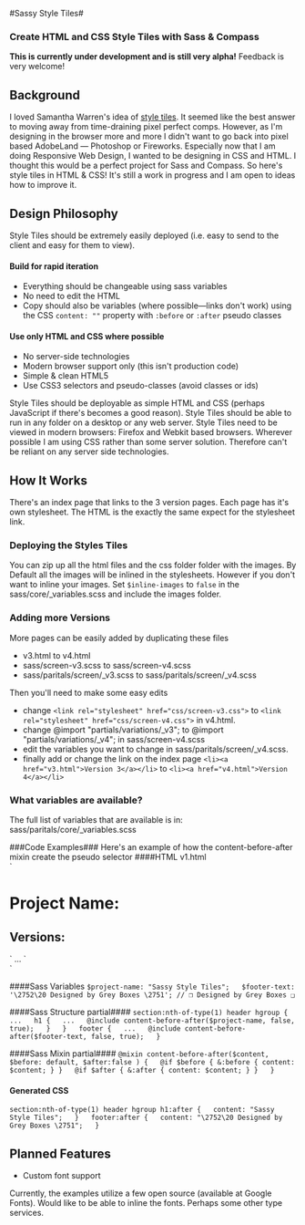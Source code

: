 #Sassy Style Tiles#
### Create HTML and CSS Style Tiles with Sass & Compass ###
**This is currently under development and is still very alpha!** Feedback is very welcome!

## Background ##
I loved Samantha Warren's idea of [style tiles](http://styletil.es/). It seemed like the best answer to moving away from time-draining pixel perfect comps. However, as I'm designing in the browser more and more I didn't want to go back into pixel based AdobeLand — Photoshop or Fireworks. Especially now that I am doing Responsive Web Design, I wanted to be designing in CSS and HTML. I thought this would be a perfect project for Sass and Compass. So here's style tiles in HTML & CSS! It's still a work in progress and I am open to ideas how to improve it.

## Design Philosophy ##
Style Tiles should be extremely easily deployed (i.e. easy to send to the client and easy for them to view). 

#### Build for rapid iteration ####

+ Everything should be changeable using sass variables
+ No need to edit the HTML
+ Copy should also be variables (where possible—links don't work)  using the CSS `content: ""` property with  `:before` or `:after` pseudo classes 

#### Use only HTML and CSS where possible ####

+ No server-side technologies
+ Modern browser support only (this isn't production code)
+ Simple & clean HTML5
+ Use CSS3 selectors and pseudo-classes (avoid classes or ids)

Style Tiles should be deployable as simple HTML and CSS (perhaps JavaScript if there's becomes a good reason). Style Tiles should be able to run in any folder on a desktop or any web server. Style Tiles need to be viewed in modern browsers: Firefox and Webkit based browsers. Wherever possible I am using CSS rather than some server solution. Therefore can't be reliant on any server side technologies.

## How It Works ##
There's an index page that links to the 3 version pages. Each page has it's own stylesheet. The HTML is the exactly the same expect for the stylesheet link.

### Deploying the Styles Tiles ###
You can zip up all the html files and the css folder folder with the images. By Default all the images will be inlined in the stylesheets. However if you don't want to inline your images. Set `$inline-images` to `false` in the sass/core/\_variables.scss and include the images folder.
 
### Adding more Versions ###
More pages can be easily added by duplicating these files

+ v3.html to v4.html
+ sass/screen-v3.scss to sass/screen-v4.scss
+ sass/paritals/screen/\_v3.scss to sass/paritals/screen/\_v4.scss

Then you'll need to make some easy edits

+ change `<link rel="stylesheet" href="css/screen-v3.css">` to
`<link rel="stylesheet" href="css/screen-v4.css">` in v4.html.
+ change 
@import "partials/variations/\_v3"; to @import "partials/variations/\_v4"; in sass/screen-v4.scss
+ edit the variables you want to change in sass/paritals/screen/\_v4.scss.
+ finally add or change the link on the index page `<li><a href="v3.html">Version 3</a></li>` to `<li><a href="v4.html">Version 4</a></li>`

### What variables are available? ###
The full list of variables that are available is in:
sass/paritals/core/\_variables.scss

###Code Examples###
Here's an example of how the content-before-after mixin create the pseudo selector 
####HTML
v1.html  
`<hgroup>  
  <h1>Project Name: </h1>  
  <h2>Versions: </h2>  
</hgroup>`  
...  
`<footer>  
</footer>`  

####Sass Variables
`$project-name: "Sassy Style Tiles";  
$footer-text: '\2752\20 Designed by Grey Boxes \2751'; // ❒ Designed by Grey Boxes ❑`  

####Sass Structure partial####
`section:nth-of-type(1) header hgroup {  
  ...  
  h1 {  
    ...  
    @include content-before-after($project-name, false, true);  
  }  
}  
footer {  
  ...  
  @include content-before-after($footer-text, false, true);  
}`  

####Sass Mixin partial####
`@mixin content-before-after($content, $before: default, $after:false ) {  
  @if $before { &:before { content: $content; } }  
  @if $after { &:after { content: $content; } }  
}`  

#### Generated CSS #### 
`section:nth-of-type(1) header hgroup h1:after {  
  content: "Sassy Style Tiles";  
}  
footer:after {  
  content: "\2752\20 Designed by Grey Boxes \2751";  
}`  

## Planned Features ##

+ Custom font support

Currently, the examples utilize a few open source (available at Google Fonts). Would like to be able to inline the fonts. Perhaps some other type services.
 